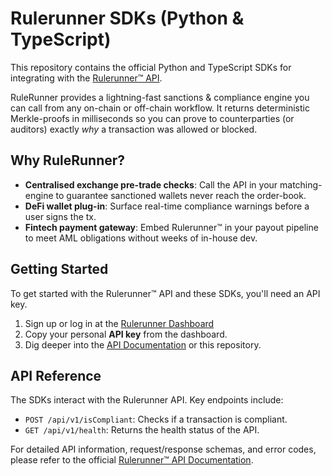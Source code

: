# Rulerunner SDKs (Python & TypeScript)

This repository contains the official Python and TypeScript SDKs for integrating with the [Rulerunner™ API](https://api.rulerunner.io/documentation).

RuleRunner provides a lightning-fast sanctions & compliance engine you can call from any on-chain or off-chain workflow. It returns deterministic Merkle-proofs in milliseconds so you can prove to counterparties (or auditors) exactly *why* a transaction was allowed or blocked.

## Why RuleRunner?

-   **Centralised exchange pre-trade checks**: Call the API in your matching-engine to guarantee sanctioned wallets never reach the order-book.
-   **DeFi wallet plug-in**: Surface real-time compliance warnings before a user signs the tx.
-   **Fintech payment gateway**: Embed Rulerunner™ in your payout pipeline to meet AML obligations without weeks of in-house dev.

## Getting Started

To get started with the Rulerunner™ API and these SDKs, you'll need an API key.

1.  Sign up or log in at the [Rulerunner Dashboard](https://rulerunner.io/dashboard)
2.  Copy your personal **API key** from the dashboard.
3.  Dig deeper into the [API Documentation](https://api.rulerunner.io/documentation) or this repository.

## API Reference

The SDKs interact with the Rulerunner API. Key endpoints include:

*   `POST /api/v1/isCompliant`: Checks if a transaction is compliant.
*   `GET /api/v1/health`: Returns the health status of the API.

For detailed API information, request/response schemas, and error codes, please refer to the official [Rulerunner™ API Documentation](https://api.rulerunner.io/documentation).